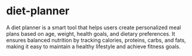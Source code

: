 # diet-planner
A diet planner is a smart tool that helps users create personalized meal plans based on age, weight, health goals, and dietary preferences. It ensures balanced nutrition by tracking calories, proteins, carbs, and fats, making it easy to maintain a healthy lifestyle and achieve fitness goals.
